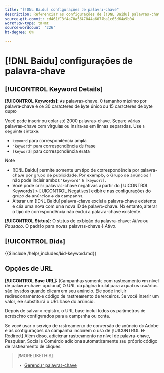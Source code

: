 ```yaml
---
title: "[!DNL Baidu] configurações de palavra-chave"
description: Referenciar as configurações de [!DNL Baidu] palavras-chave.
source-git-commit: cd461f73f4a70a5647844a6075ba1c65d64a9b04
workflow-type: tm+mt
source-wordcount: '226'
ht-degree: 0%

---
```


# [!DNL Baidu] configurações de palavra-chave

## [!UICONTROL Keyword Details]

**[!UICONTROL Keywords]:** As palavras-chave. O tamanho máximo por palavra-chave é de 30 caracteres de byte único ou 15 caracteres de byte duplo

Você pode inserir ou colar até 2000 palavras-chave. Separe várias palavras-chave com vírgulas ou insira-as em linhas separadas. Use a seguinte sintaxe:

* `keyword` para correspondência ampla
* `"keyword"` para correspondência de frase
* `[keyword]` para correspondência exata

>[!NOTE]
>
>* [!DNL Baidu] permite somente um tipo de correspondência por palavra-chave por grupo de publicidade. Por exemplo, o Grupo de anúncios 1 não pode incluir ambos `"keyword"` e `[keyword]`.
>* Você pode criar palavras-chave negativas a partir do [!UICONTROL Keywords] > [!UICONTROL Negatives] exibir e nas configurações do grupo de anúncios e da campanha.
>* Alterar um [!DNL Baidu] palavra-chave exclui a palavra-chave existente e cria uma nova com uma nova ID de palavra-chave. No entanto, alterar o tipo de correspondência não exclui a palavra-chave existente.


**[!UICONTROL Status]:** O status de exibição da palavra-chave: *Ativo* ou *Pausado*. O padrão para novas palavras-chave é *Ativo*.

## [!UICONTROL Bids]

<!-- **[!UICONTROL Bid]:** -->

{{$include /help/_includes/bid-keyword.md}}

## Opções de URL

**[!UICONTROL Base URL]:** (Campanhas somente com rastreamento em nível de palavra-chave; opcional) O URL da página inicial para a qual os usuários são levados quando clicam em seu anúncio. Ele pode incluir redirecionamento e código de rastreamento de terceiros. Se você inserir um valor, ele substituirá o URL base do anúncio.

Depois de salvar o registro, o URL base inclui todos os parâmetros de acréscimo configurados para a campanha ou conta.

Se você usar o serviço de rastreamento de conversão de anúncio do Adobe e as configurações da campanha incluírem o uso de [!UICONTROL EF Redirect] Além disso, adicionar rastreamento no nível de palavra-chave, Pesquisar, Social e Comércio adiciona automaticamente seu próprio código de rastreamento de cliques.

>[!MORELIKETHIS]
>
>* [Gerenciar palavras-chave](/help/search-social-commerce/campaign-management/campaigns/keyword-manage.md)

